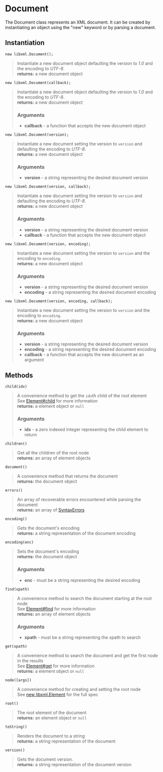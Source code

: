 Document
========

The Document class represents an XML document. It can be created by
instantiating an object using the "new" keyword or by parsing a document.

Instantiation
-------------

`new libxml.Document();`
> Instantiate a new document object defaulting the version to *1.0* and the
> encoding to *UTF-8*.  
> **returns:** a new document object

`new libxml.Document(callback);`
> Instantiate a new document object defaulting the version to *1.0* and the
> encoding to *UTF-8*.  
> **returns:** a new document object  
> ### Arguments  
> * **callback** - a function that accepts the new document object

`new libxml.Document(version);`
> Instantiate a new document setting the version to `version` and defaulting
> the encoding to *UTF-8*.  
> **returns:** a new document object
> ### Arguments  
> * **version** - a string representing the desired document version  

`new libxml.Document(version, callback);`
> Instantiate a new document setting the version to `version` and defaulting
> the encoding to *UTF-8*.  
> **returns:** a new document object
> ### Arguments  
> * **version** - a string representing the desired document version  
> * **callback** - a function that accepts the new document object

`new libxml.Document(version, encoding);`
> Instantiate a new document setting the version to `version` and the encoding
> to `encoding`.  
> **returns:** a new document object
> ### Arguments  
> * **version** - a string representing the desired document version  
> * **encoding** - a string representing the desired document encoding  

`new libxml.Document(version, encoding, callback);`
> Instantiate a new document setting the version to `version` and the encoding
> to `encoding`.  
> **returns:** a new document object
> ### Arguments  
> * **version** - a string representing the desired document version  
> * **encoding** - a string representing the desired document encoding  
> * **callback** - a function that accepts the new document as an argument  

Methods
-------

`child(idx)`
> A convenience method to get the `idx`th child of the root element  
> See [Element#child](/element) for more information  
> **returns:** a element object or `null`
> ### Arguments  
> * **idx** - a zero indexed integer representing the child element to return  

`children()`
> Get all the children of the root node  
> **returns:** an array of element objects

`document()`
> A convenience method that returns the document  
> **returns:** the document object

`errors()`
> An array of recoverable errors encountered while parsing the document  
> **returns:** an array of [SyntaxErrors](/syntaxerror)

`encoding()` 
> Gets the document's encoding  
> **returns:** a string representation of the document encoding

`encoding(enc)`
> Sets the document's encoding  
> **returns:** the document object
> ### Arguments  
> * **enc** - must be a string representing the desired encoding  

`find(xpath)`
> A convenience method to search the document starting at the root node  
> See [Element#find](/element) for more information  
> **returns:** an array of element objects
> ### Arguments  
> * **xpath** - must be a string representing the xpath to search  

`get(xpath)`
> A convenience method to search the document and get the first node in the
> results  
> See [Element#get](/element) for more information  
> **returns:** a element object or `null`

`node([args])`
> A convenience method for creating and setting the root node  
> See [new libxml.Element](/element) for the full spec

`root()`
> The root element of the document  
> **returns:** an element object or `null`

`toString()`
> Renders the document to a string  
> **returns:** a string representation of the document

`version()`
> Gets the document version.  
> **returns:** a string representation of the document version
